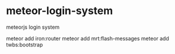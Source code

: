 # meteor-login-system
meteorjs login system

meteor add iron:router
meteor add mrt:flash-messages
meteor add twbs:bootstrap
